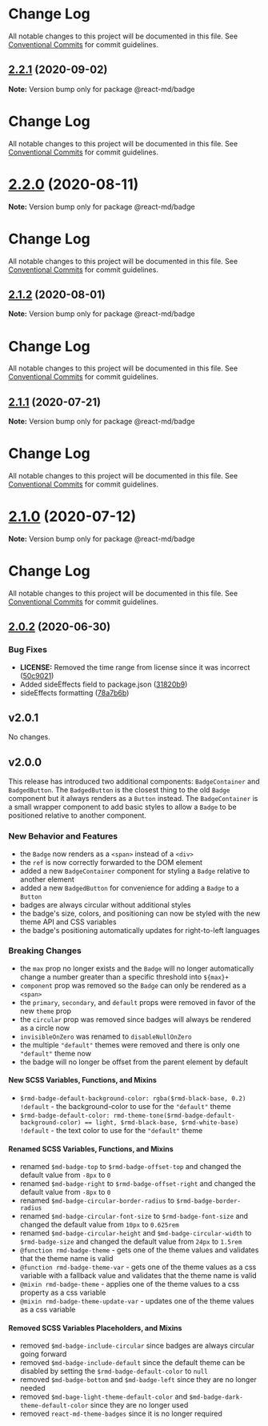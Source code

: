 # Change Log

All notable changes to this project will be documented in this file. See
[Conventional Commits](https://conventionalcommits.org) for commit guidelines.

## [2.2.1](https://github.com/mlaursen/react-md/compare/v2.2.0...v2.2.1) (2020-09-02)

**Note:** Version bump only for package @react-md/badge

# Change Log

All notable changes to this project will be documented in this file. See
[Conventional Commits](https://conventionalcommits.org) for commit guidelines.

# [2.2.0](https://github.com/mlaursen/react-md/compare/v2.1.2...v2.2.0) (2020-08-11)

**Note:** Version bump only for package @react-md/badge

# Change Log

All notable changes to this project will be documented in this file. See
[Conventional Commits](https://conventionalcommits.org) for commit guidelines.

## [2.1.2](https://github.com/mlaursen/react-md/compare/v2.1.1...v2.1.2) (2020-08-01)

**Note:** Version bump only for package @react-md/badge

# Change Log

All notable changes to this project will be documented in this file. See
[Conventional Commits](https://conventionalcommits.org) for commit guidelines.

## [2.1.1](https://github.com/mlaursen/react-md/compare/v2.1.0...v2.1.1) (2020-07-21)

**Note:** Version bump only for package @react-md/badge

# Change Log

All notable changes to this project will be documented in this file. See
[Conventional Commits](https://conventionalcommits.org) for commit guidelines.

# [2.1.0](https://github.com/mlaursen/react-md/compare/v2.0.4...v2.1.0) (2020-07-12)

**Note:** Version bump only for package @react-md/badge

# Change Log

All notable changes to this project will be documented in this file. See
[Conventional Commits](https://conventionalcommits.org) for commit guidelines.

## [2.0.2](https://github.com/mlaursen/react-md/compare/v2.0.1...v2.0.2) (2020-06-30)

### Bug Fixes

- **LICENSE:** Removed the time range from license since it was incorrect
  ([50c9021](https://github.com/mlaursen/react-md/commit/50c9021cedc0d642758b9fd541bb6c93d2fe1786))
- Added sideEffects field to package.json
  ([31820b9](https://github.com/mlaursen/react-md/commit/31820b9b43705e5849664500a17b6849eb6dc2a9))
- sideEffects formatting
  ([78a7b6b](https://github.com/mlaursen/react-md/commit/78a7b6b0e40c7daefb749835670705f21bd21720))

## v2.0.1

No changes.

## v2.0.0

This release has introduced two additional components: `BadgeContainer` and
`BadgedButton`. The `BadgedButton` is the closest thing to the old `Badge`
component but it always renders as a `Button` instead. The `BadgeContainer` is a
small wrapper component to add basic styles to allow a `Badge` to be positioned
relative to another component.

### New Behavior and Features

- the `Badge` now renders as a `<span>` instead of a `<div>`
- the `ref` is now correctly forwarded to the DOM element
- added a new `BadgeContainer` component for styling a `Badge` relative to
  another element
- added a new `BadgedButton` for convenience for adding a `Badge` to a `Button`
- badges are always circular without additional styles
- the badge's size, colors, and positioning can now be styled with the new theme
  API and CSS variables
- the badge's positioning automatically updates for right-to-left languages

### Breaking Changes

- the `max` prop no longer exists and the `Badge` will no longer automatically
  change a number greater than a specific threshold into `${max}+`
- `component` prop was removed so the `Badge` can only be rendered as a `<span>`
- the `primary`, `secondary`, and `default` props were removed in favor of the
  new `theme` prop
- the `circular` prop was removed since badges will always be rendered as a
  circle now
- `invisibleOnZero` was renamed to `disableNullOnZero`
- the multiple `"default"` themes were removed and there is only one `"default"`
  theme now
- the badge will no longer be offset from the parent element by default

#### New SCSS Variables, Functions, and Mixins

- `$rmd-badge-default-background-color: rgba($rmd-black-base, 0.2) !default` -
  the background-color to use for the `"default"` theme
- `$rmd-badge-default-color: rmd-theme-tone($rmd-badge-default-background-color) == light, $rmd-black-base, $rmd-white-base) !default` -
  the text color to use for the `"default"` theme

#### Renamed SCSS Variables, Functions, and Mixins

- renamed `$md-badge-top` to `$rmd-badge-offset-top` and changed the default
  value from `-8px` to `0`
- renamed `$md-badge-right` to `$rmd-badge-offset-right` and changed the default
  value from `-8px` to `0`
- renamed `$md-badge-circular-border-radius` to `$rmd-badge-border-radius`
- renamed `$md-badge-circular-font-size` to `$rmd-badge-font-size` and changed
  the default value from `10px` to `0.625rem`
- renamed `$md-badge-circular-height` and `$md-badge-circular-width` to
  `$rmd-badge-size` and changed the default value from `24px` to `1.5rem`
- `@function rmd-badge-theme` - gets one of the theme values and validates that
  the theme name is valid
- `@function rmd-badge-theme-var` - gets one of the theme values as a css
  variable with a fallback value and validates that the theme name is valid
- `@mixin rmd-badge-theme` - applies one of the theme values to a css property
  as a css variable
- `@mixin rmd-badge-theme-update-var` - updates one of the theme values as a css
  variable

#### Removed SCSS Variables Placeholders, and Mixins

- removed `$md-badge-include-circular` since badges are always circular going
  forward
- removed `$md-badge-include-default` since the default theme can be disabled by
  setting the `$rmd-badge-default-color` to `null`
- removed `$md-badge-bottom` and `$md-badge-left` since they are no longer
  needed
- removed `$md-bage-light-theme-default-color` and
  `$md-badge-dark-theme-default-color` since they are no longer used
- removed `react-md-theme-badges` since it is no longer required
